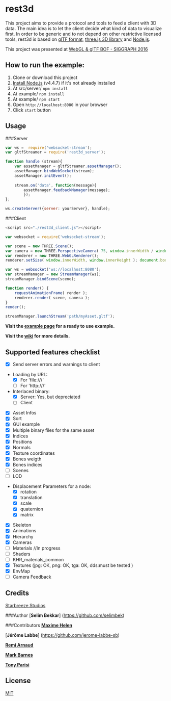 # rest3d

This project aims to provide a protocol and tools to feed a client with 3D data. 
The main idea is to let the client decide what kind of data to visualize first. 
In order to be generic and to not depend on other restrictive licensed tools, rest3d is based on [glTF format](https://github.com/KhronosGroup/glTF), [three.js 3D library](http://threejs.org) and [Node.js](https://nodejs.org).

This project was presented at [WebGL & glTF BOF - SIGGRAPH 2016](https://www.youtube.com/watch?v=0eWUzCa_M0E&t=44m0s)


## How to run the example:

1. Clone or download this project
2. [Install Node.js](https://docs.npmjs.com/getting-started/installing-node) (v4.4.7) if it's not already installed
3. At src/server/ `npm install`
4. At example/ `npm install` 
5. At example/ `npm start`
6. Open `http://localhost:8080` in your browser
7. Click `start` button

## Usage

###Server
```javascript
var ws =  require('websocket-stream');
var gltfStreamer = require('rest3d_server');

function handle (stream){
    var assetManager = gltfStreamer.assetManager();
    assetManager.bindWebSocket(stream);
    assetManager.initEvent();
	
    stream.on('data', function(message){
        assetManager.feedbackManager(message); 
        });
};

ws.createServer({server: yourServer}, handle);
```

###Client
```javascript
<script src="./rest3d_client.js"></script> 

var websocket = require('websocket-stream');

var scene = new THREE.Scene();
var camera = new THREE.PerspectiveCamera( 75, window.innerWidth / window.innerHeight, 0.1, 1000 );
var renderer = new THREE.WebGLRenderer();
renderer.setSize( window.innerWidth, window.innerHeight ); document.body.appendChild( renderer.domElement );

var ws = websocket('ws://localhost:8080');
var streamManager = new StreamManager(ws);
streamManager.bindScene(scene);

function render() { 
    requestAnimationFrame( render );
    renderer.render( scene, camera ); 
}
render();

streamManager.launchStream('path/myAsset.gltf');
```

**Visit the [example page](https://github.com/fl4re/rest3d-new/tree/master/example) for a ready to use example.**

**Visit the [wiki](https://github.com/fl4re/rest3d-new/wiki) for more details.**

## Supported features checklist
- [x] Send server errors and warnings to client
- Loading by URL: 
	- [x] For 'file:///'
	- [ ] For 'http:///'
- Interlaced binary: 
	- [x] Server: Yes, but depreciated
	- [ ] Client
- [x] Asset Infos
- [x] Sort
- [x] GUI example
- [x] Multiple binary files for the same asset
- [x] Indices
- [x] Positions
- [x] Normals
- [x] Texture coordinates
- [x] Bones weigth
- [x] Bones indices
- [ ] Scenes
- [ ] LOD
- Displacement Parameters for a node:
	- [x] rotation
	- [x] translation
	- [x] scale
	- [x] quaternion
	- [x] matrix
- [x] Skeleton
- [x] Animations
- [x] Hierarchy
- [x] Cameras 
- [ ] Materials //In progress
- [ ] Shaders
- [ ] KHR_materials_common
- [x] Textures (jpg: OK, png: OK, tga: OK, dds:must be tested )
- [x] EnvMap
- [ ] Camera Feedback

## Credits

[Starbreeze Studios](http://www.starbreeze.com)

###Author
[**Selim Bekkar**] (https://github.com/selimbek)

###Contributors
[**Maxime Helen**](https://github.com/maxime-helen-sb)

[**Jérôme Labbe**] (https://github.com/jerome-labbe-sb)

[**Remi Arnaud**](https://github.com/RemiArnaud)

[**Mark Barnes**](https://github.com/mbarnes-sb)

[**Tony Parisi**](https://github.com/tparisi)

## License

[MIT](https://github.com/fl4re/rest3d-new/blob/master/LICENSE)

